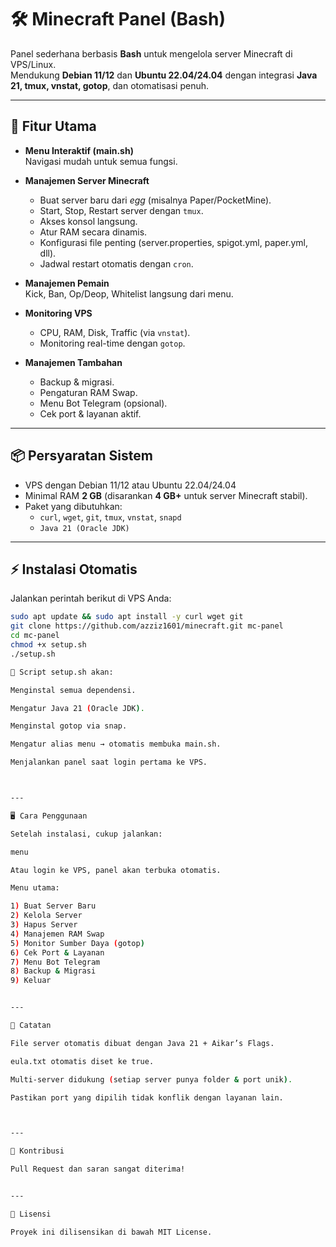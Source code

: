 # 🛠️ Minecraft Panel (Bash)

Panel sederhana berbasis **Bash** untuk mengelola server Minecraft di VPS/Linux.  
Mendukung **Debian 11/12** dan **Ubuntu 22.04/24.04** dengan integrasi **Java 21, tmux, vnstat, gotop**, dan otomatisasi penuh.

---

## 🚀 Fitur Utama
- **Menu Interaktif (main.sh)**  
  Navigasi mudah untuk semua fungsi.

- **Manajemen Server Minecraft**  
  - Buat server baru dari *egg* (misalnya Paper/PocketMine).  
  - Start, Stop, Restart server dengan `tmux`.  
  - Akses konsol langsung.  
  - Atur RAM secara dinamis.  
  - Konfigurasi file penting (server.properties, spigot.yml, paper.yml, dll).  
  - Jadwal restart otomatis dengan `cron`.

- **Manajemen Pemain**  
  Kick, Ban, Op/Deop, Whitelist langsung dari menu.

- **Monitoring VPS**  
  - CPU, RAM, Disk, Traffic (via `vnstat`).  
  - Monitoring real-time dengan `gotop`.

- **Manajemen Tambahan**  
  - Backup & migrasi.  
  - Pengaturan RAM Swap.  
  - Menu Bot Telegram (opsional).  
  - Cek port & layanan aktif.

---

## 📦 Persyaratan Sistem
- VPS dengan Debian 11/12 atau Ubuntu 22.04/24.04  
- Minimal RAM **2 GB** (disarankan **4 GB+** untuk server Minecraft stabil).  
- Paket yang dibutuhkan:
  - `curl`, `wget`, `git`, `tmux`, `vnstat`, `snapd`  
  - `Java 21 (Oracle JDK)`  

---

## ⚡ Instalasi Otomatis
Jalankan perintah berikut di VPS Anda:

```bash
sudo apt update && sudo apt install -y curl wget git
git clone https://github.com/azziz1601/minecraft.git mc-panel
cd mc-panel
chmod +x setup.sh
./setup.sh

📌 Script setup.sh akan:

Menginstal semua dependensi.

Mengatur Java 21 (Oracle JDK).

Menginstal gotop via snap.

Mengatur alias menu → otomatis membuka main.sh.

Menjalankan panel saat login pertama ke VPS.



---

🖥️ Cara Penggunaan

Setelah instalasi, cukup jalankan:

menu

Atau login ke VPS, panel akan terbuka otomatis.

Menu utama:

1) Buat Server Baru
2) Kelola Server
3) Hapus Server
4) Manajemen RAM Swap
5) Monitor Sumber Daya (gotop)
6) Cek Port & Layanan
7) Menu Bot Telegram
8) Backup & Migrasi
9) Keluar


---

📑 Catatan

File server otomatis dibuat dengan Java 21 + Aikar’s Flags.

eula.txt otomatis diset ke true.

Multi-server didukung (setiap server punya folder & port unik).

Pastikan port yang dipilih tidak konflik dengan layanan lain.



---

🤝 Kontribusi

Pull Request dan saran sangat diterima!


---

📜 Lisensi

Proyek ini dilisensikan di bawah MIT License.
